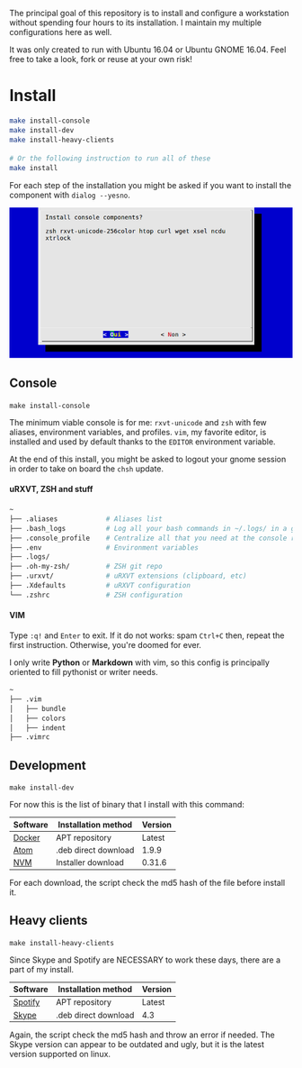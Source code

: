 The principal goal of this repository is to install and configure a workstation without spending four hours to its installation.
I maintain my multiple configurations here as well.

It was only created to run with Ubuntu 16.04 or Ubuntu GNOME 16.04.
Feel free to take a look, fork or reuse at your own risk!

# Install
```bash
make install-console
make install-dev
make install-heavy-clients

# Or the following instruction to run all of these
make install
```

For each step of the installation you might be asked if you want to install the component with `dialog --yesno`.

![prompt](/doc/prompt.png)

## Console
`make install-console`

The minimum viable console is for me: `rxvt-unicode` and `zsh` with few aliases, environment variables, and profiles.
`vim`, my favorite editor, is installed and used by default thanks to the `EDITOR` environment variable.

At the end of this install, you might be asked to logout your gnome session in order to take on board the `chsh` update.

#### uRXVT, ZSH and stuff

```bash
~
├── .aliases            # Aliases list
├── .bash_logs          # Log all your bash commands in ~/.logs/ in a greppable format
├── .console_profile    # Centralize all that you need at the console run (zsh source this file)
├── .env                # Environment variables
├── .logs/
├── .oh-my-zsh/         # ZSH git repo
├── .urxvt/             # uRXVT extensions (clipboard, etc)
├── .Xdefaults          # uRXVT configuration
└── .zshrc              # ZSH configuration
```

#### VIM
Type `:q!` and `Enter` to exit. If it do not works: spam `Ctrl+C` then, repeat the first instruction.
Otherwise, you're doomed for ever.

I only write **Python** or **Markdown** with vim, so this config is principally oriented to fill pythonist or writer needs.

```bash
~                             
├── .vim
│   ├── bundle
│   ├── colors
│   ├── indent
├── .vimrc
```

## Development
`make install-dev`

For now this is the list of binary that I install with this command:

| **Software**                            | **Installation method** | **Version** |
|-----------------------------------------|-------------------------|-------------|
| [Docker](https://www.docker.com/)       | APT repository          | Latest      |
| [Atom](https://atom.io/)                | .deb direct download    | 1.9.9       |
| [NVM](https://github.com/creationix/nvm)| Installer download      | 0.31.6      |

For each download, the script check the md5 hash of the file before install it.


## Heavy clients
`make install-heavy-clients`

Since Skype and Spotify are NECESSARY to work these days, there are a part of my install.

| **Software**                            | **Installation method** | **Version** |
|-----------------------------------------|-------------------------|-------------|
| [Spotify](https://www.spotify.com/)     | APT repository          | Latest      |
| [Skype](https://www.skype.com/)         | .deb direct download    | 4.3         |

Again, the script check the md5 hash and throw an error if needed.
The Skype version can appear to be outdated and ugly, but it is the latest version supported on linux.
